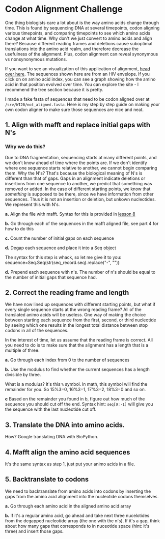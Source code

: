 # Codon Alignment Challenge

One thing biologists care a lot about is the way amino acids change through time. This is found by sequencing DNA at several timepoints, codon aligning various timepoints, and comparing timepoints to see which amino acids change at what time. Why don't we just convert to amino acids and align there? Because different reading frames and deletions cause suboptimal translations into the amino acid realm, and therefore decrease the usefulness of the alignment. Plus, codon alignment can reveal synonymous vs nonsynonymous mutations. 

If you want to see an visualization of this application of alignment, [head over here](https://flea.ki.murrell.group/view/P018/sequences/). The sequences shown here are from an HIV envelope. If you click on on amino acid index, you can see a graph showing how the amino acid in that position evolved over time. You can explore the site - I recommend the tree section because it is pretty. 

I made a fake fasta of sequences that need to be codon aligned over at ```/srv/WI20/not_aligned.fasta```. Here is my step by step guide on making your own codon aligner to make sure those sequences are nice and neat. 

## 1. Align with mafft and replace initial gaps with N's

### Why we do this?
  
Due to DNA fragmentation, sequencing starts at many different points, and we don't know ahead of time where the points are. If we don't identify where one sequence starts relative to another, we cannot begin comparing them. Why the N's? That's because the biological meaning of N's is different than that of gaps. Gaps in an alignment indicate deletions or insertions from one sequence to another, we predict that something was removed or added. In the case of different starting points, we know that *something* is supposed to be there, since we have information from other sequences. Thus it is not an insertion or deletion, but unkown nucleotides. We represent this with N's. 

**a.** Align the file with mafft. Syntax for this is provided in [lesson 8](https://github.com/ubicucsd/bootcamp_19_20/blob/master/8_Alignment1.md)

**b.** Go through each of the sequences in the mafft aligned file, see part 4 for how to do this
  
**c.** Count the number of initial gaps on each sequence
  
**d.** Degap each sequence and place it into a Seq object

The syntax for this step is whack, so let me give it to you: 
sequence=Seq.Seq(str(seq_record.seq).replace("-", ""))

**d.** Prepend each sequence with n's. The number of n's should be equal to the number of initial gaps that sequence had.

## **2.** Correct the reading frame and length
  
We have now lined up sequences with different starting points, but what if every single sequence starts at the wrong reading frame? All of the translated animo acids will be useless. One way of making the choice between starting each sequence from the first, second, or third nucleotide by seeing which one results in the longest total distance between stop codons in all of the sequences. 

In the interest of time, let us assume that the reading frame is correct. All you need to do is to make sure that the alignment has a length that is a multiple of three.

**a.** Go through each index from 0 to the number of sequences

**b.** Use the modulus to find whether the current sequences has a length divisible by three. 

What is a modulus? it's this ```%``` symbol. In math, this symbol will find the remainder for you. So 15%3=0, 16%3=1, 17%3=2, 18%3=0 and so on. 

**c** Based on the remainder you found in b, figure out how much of the sequence you should cut off the end. Syntax hint: ```seq[0:-1]``` will give you the sequence with the last nucleotide cut off. 


## **3.** Translate the DNA into amino acids. 

How? Google translating DNA with BioPython.

## **4.** Mafft align the amino acid sequences

It's the same syntax as step 1, just put your animo acids in a file. 

## **5.** Backtranslate to codons

We need to backtranslate from amino acids into codons by inserting the gaps from the amino acid alignment into the nucleotide codons themselves. 

**a.** Go through each amino acid in the aligned amino acid array

**b.** If it's a regular amino acid, go ahead and take next three nucelotides from the degapped nucleotide array (the one with the n's). If it's a gap, think about how many gaps that corresponds to in nuceotide space (hint: it's three) and insert those gaps. 
